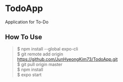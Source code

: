 # TodoApp
Application for To-Do
## How To Use
>$ npm install --global expo-cli  
$ git remote add origin https://github.com/JunHyeongKim73/TodoApp.git        
$ git pull origin master  
$ npm install  
$ expo start  
